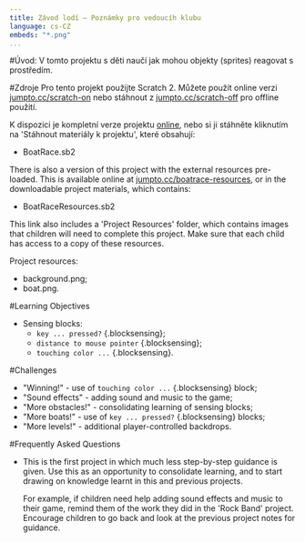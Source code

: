 ```yaml
---
title: Závod lodí — Poznámky pro vedoucíh klubu
language: cs-CZ
embeds: "*.png"
...
```


#Úvod:
V tomto projektu s děti naučí jak mohou objekty (sprites) reagovat s prostředím.

#Zdroje
Pro tento projekt použijte Scratch 2. Můžete použít online verzi [jumpto.cc/scratch-on](http://jumpto.cc/scratch-on) nebo stáhnout z [jumpto.cc/scratch-off](http://jumpto.cc/scratch-off) pro offline použití.

K dispozici je kompletní verze projektu <a href="http://scratch.mit.edu/projects/63957956/#editor">online</a>, nebo si ji stáhněte kliknutím na 'Stáhnout materiály k projektu', které obsahují:

+ BoatRace.sb2

There is also a version of this project with the external resources pre-loaded. This is available online at [jumpto.cc/boatrace-resources](http://jumpto.cc/boatrace-resources), or in the downloadable project materials, which contains:

+ BoatRaceResources.sb2 

This link also includes a 'Project Resources' folder, which contains images that children will need to complete this project. Make sure that each child has access to a copy of these resources.

Project resources:
+ background.png;
+ boat.png.

#Learning Objectives
+ Sensing blocks:
	+ `key ... pressed?` {.blocksensing};
	+ `distance to mouse pointer` {.blocksensing};
	+ `touching color ...` {.blocksensing}.

#Challenges
+ "Winning!" - use of `touching color ...` {.blocksensing} block;
+ "Sound effects" - adding sound and music to the game;
+ "More obstacles!" - consolidating learning of sensing blocks;
+ "More boats!" - use of `key ... pressed?` {.blocksensing} blocks;
+ "More levels!" - additional player-controlled backdrops.

#Frequently Asked Questions
+ This is the first project in which much less step-by-step guidance is given. Use this as an opportunity to consolidate learning, and to start drawing on knowledge learnt in this and previous projects. 

	For example, if children need help adding sound effects and music to their game, remind them of the work they did in the 'Rock Band' project. Encourage children to go back and look at the previous project notes for guidance.

